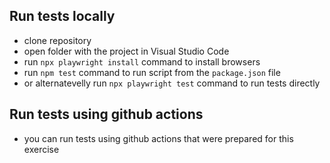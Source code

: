 ## Run tests locally

- clone repository
- open folder with the project in Visual Studio Code
- run `npx playwright install` command to install browsers
- run `npm test` command to run script from the `package.json` file
- or alternatevelly run `npx playwright test` command to run tests directly

## Run tests using github actions

- you can run tests using github actions that were prepared for this exercise
